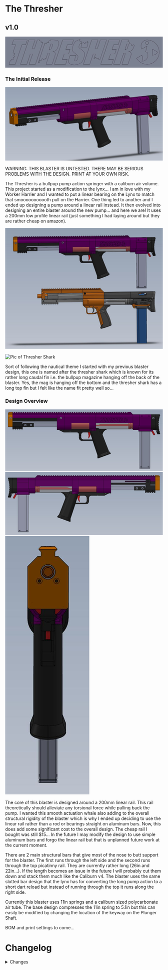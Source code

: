 # The Thresher
## v1.0

![Logo 1](Files/Images/Logo1.JPG)

### The Initial Release

![CAD view 1](Files/Images/FullPic1.JPG)

WARNING: THIS BLASTER IS UNTESTED. THERE MAY BE SERIOUS PROBLEMS WITH THE DESIGN. PRINT AT YOUR OWN RISK.

The Thresher is a bullpup pump action springer with a caliburn air volume. This project started as a modification to the lynx... I am in love with my Worker Harrier and I wanted to put a linear bearing on the Lynx to match that smooooooooooth pull on the Harrier. One thing led to another and I ended up designing a pump around a linear rail instead. It then evolved into designing an entire blaster around the new pump… and here we are! It uses a 200mm low profile linear rail (just something I had laying around but they are rather cheap on amazon).

![Thresher vs Lynx](Files/Images/ThresherVsLynx.JPG)

![Pic of Thresher Shark](https://www.zubludiving.com/images/Species/species_thresher_shark.jpg)

Sort of following the nautical theme I started with my previous blaster design, this one is named after the thresher shark which is known for its rather long caudal fin i.e. the bullpup magazine hanging off the back of the blaster. Yes, the mag is hanging off the bottom and the thresher shark has a long top fin but I felt like the name fit pretty well so...

### Design Overview
![Logo 1](Files/Images/LeftSide1.JPG)
![Logo 1](Files/Images/RightSide1.JPG)
![Logo 1](Files/Images/Front1.JPG)

The core of this blaster is designed around a 200mm linear rail. This rail theoretically should alleviate any torsional force while pulling back the pump. I wanted this smooth actuation whale also adding to the overall structural rigidity of the blaster which is why I ended up deciding to use the linear rail rather than a rod or bearings straight on aluminum bars. Now, this does add some significant cost to the overall design. The cheap rail I bought was still $15… In the future I may modify the design to use simple aluminum bars and forgo the linear rail but that is unplanned future work at the current moment.

There are 2 main structural bars that give most of the nose to butt support for the blaster. The first runs through the left side and the second runs through the top picatinny rail. They are currently rather long (26in and 22in…). If the length becomes an issue in the future I will probably cut them down and stack them much like the Caliburn v4. The blaster uses the same slotted bar design that the lynx has for converting the long pump action to a short dart reload but instead of running through the top it runs along the right side.

Currently this blaster uses 11in springs and a caliburn sized polycarbonate air tube. The base design compresses the 11in spring to 5.1in but this can easily be modified by changing the location of the keyway on the Plunger Shaft.

BOM and print settings to come...

# Changelog
<details>
<summary>Changes</summary>

- 04-13-2023: Initial Release (v1.0)

</details>

<!-- BOM -->

<!-- Assembly Video -->

<!-- Q&A -->
